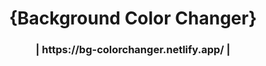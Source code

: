 <h1 align="center">{Background Color Changer}</h1>

<div align="center">
  <h3>
    <span> | </span>
    https://bg-colorchanger.netlify.app/
    </a>
    <span> | </span>
  </h3>
</div>
